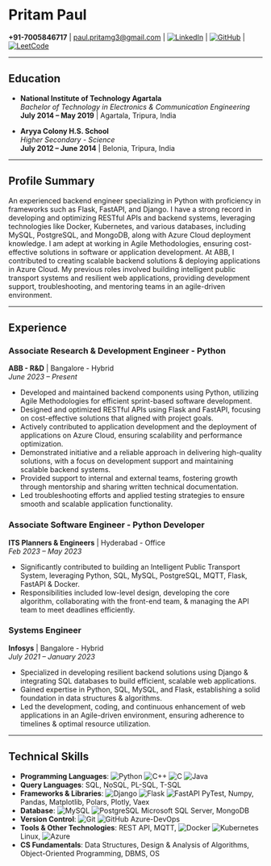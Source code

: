 # Pritam Paul

**+91-7005846717** | [paul.pritamg3@gmail.com](mailto:paul.pritamg3@gmail.com) | [![LinkedIn](https://img.shields.io/badge/LinkedIn-iampritampaul-blue?style=flat-square&logo=linkedin)](https://www.linkedin.com/in/iampritampaul/) | [![GitHub](https://img.shields.io/badge/GitHub-IamPritamPaul-lightgrey?style=flat-square&logo=github)](https://github.com/IamPritamPaul) | [![LeetCode](https://img.shields.io/badge/LeetCode-IamPritamPaul-orange?style=flat-square&logo=leetcode)](https://leetcode.com/u/IamPritamPaul/)

---

## Education

- **National Institute of Technology Agartala**  
  _Bachelor of Technology in Electronics & Communication Engineering_  
  **July 2014 – May 2019** | Agartala, Tripura, India

- **Aryya Colony H.S. School**  
  _Higher Secondary - Science_  
  **July 2012 – June 2014** | Belonia, Tripura, India

---

## Profile Summary

An experienced backend engineer specializing in Python with proficiency in frameworks such as Flask, FastAPI, and Django. I have a strong record in developing and optimizing RESTful APIs and backend systems, leveraging technologies like Docker, Kubernetes, and various databases, including MySQL, PostgreSQL, and MongoDB, along with Azure Cloud deployment knowledge. I am adept at working in Agile Methodologies, ensuring cost-effective solutions in software or application development. At ABB, I contributed to creating scalable backend solutions & deploying applications in Azure Cloud. My previous roles involved building intelligent public transport systems and resilient web applications, providing development support, troubleshooting, and mentoring teams in an agile-driven environment.

---

## Experience

### Associate Research & Development Engineer - Python  
**ABB - R&D** | Bangalore - Hybrid  
_June 2023 – Present_

- Developed and maintained backend components using Python, utilizing Agile Methodologies for efficient sprint-based software development.
- Designed and optimized RESTful APIs using Flask and FastAPI, focusing on cost-effective solutions that aligned with project goals.
- Actively contributed to application development and the deployment of applications on Azure Cloud, ensuring scalability and performance optimization.
- Demonstrated initiative and a reliable approach in delivering high-quality solutions, with a focus on development support and maintaining scalable backend systems.
- Provided support to internal and external teams, fostering growth through mentorship and sharing written technical documentation.
- Led troubleshooting efforts and applied testing strategies to ensure smooth and scalable application functionality.

### Associate Software Engineer - Python Developer  
**ITS Planners & Engineers** | Hyderabad - Office  
_Feb 2023 – May 2023_

- Significantly contributed to building an Intelligent Public Transport System, leveraging Python, SQL, MySQL, PostgreSQL, MQTT, Flask, FastAPI & Docker.
- Responsibilities included low-level design, developing the core algorithm, collaborating with the front-end team, & managing the API team to meet deadlines efficiently.

### Systems Engineer  
**Infosys** | Bangalore - Hybrid  
_July 2021 – January 2023_

- Specialized in developing resilient backend solutions using Django & integrating SQL databases to build efficient, scalable web applications.
- Gained expertise in Python, SQL, MySQL, and Flask, establishing a solid foundation in data structures & algorithms.
- Led the development, coding, and continuous enhancement of web applications in an Agile-driven environment, ensuring adherence to timelines & optimal resource utilization.

---

## Technical Skills

- **Programming Languages**: ![Python](https://img.shields.io/badge/-Python-3776AB?style=flat-square&logo=python&logoColor=white) ![C++](https://img.shields.io/badge/-C++-00599C?style=flat-square&logo=c%2B%2B&logoColor=white) ![C](https://img.shields.io/badge/-C-A8B9CC?style=flat-square&logo=c&logoColor=white) ![Java](https://img.shields.io/badge/-Java-007396?style=flat-square&logo=java&logoColor=white)
- **Query Languages**: SQL, NoSQL, PL-SQL, T-SQL
- **Frameworks & Libraries**: ![Django](https://img.shields.io/badge/-Django-092E20?style=flat-square&logo=django&logoColor=white) ![Flask](https://img.shields.io/badge/-Flask-000000?style=flat-square&logo=flask&logoColor=white) ![FastAPI](https://img.shields.io/badge/-FastAPI-009688?style=flat-square&logo=fastapi&logoColor=white) PyTest, Numpy, Pandas, Matplotlib, Polars, Plotly, Vaex
- **Database**: ![MySQL](https://img.shields.io/badge/-MySQL-4479A1?style=flat-square&logo=mysql&logoColor=white) ![PostgreSQL](https://img.shields.io/badge/-PostgreSQL-336791?style=flat-square&logo=postgresql&logoColor=white) Microsoft SQL Server, MongoDB
- **Version Control**: ![Git](https://img.shields.io/badge/-Git-F05032?style=flat-square&logo=git&logoColor=white) ![GitHub](https://img.shields.io/badge/-GitHub-181717?style=flat-square&logo=github&logoColor=white) Azure-DevOps
- **Tools & Other Technologies**: REST API, MQTT, ![Docker](https://img.shields.io/badge/-Docker-2496ED?style=flat-square&logo=docker&logoColor=white) ![Kubernetes](https://img.shields.io/badge/-Kubernetes-326CE5?style=flat-square&logo=kubernetes&logoColor=white) Linux, ![Azure](https://img.shields.io/badge/-Azure-0078D4?style=flat-square&logo=microsoft-azure&logoColor=white)
- **CS Fundamentals**: Data Structures, Design & Analysis of Algorithms, Object-Oriented Programming, DBMS, OS
